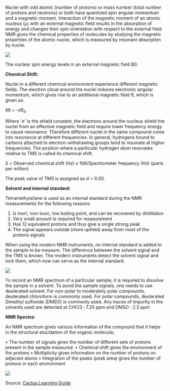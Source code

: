 Nuclei with odd atomic (number of protons) or mass number (total number of protons and neutrons) or both have quantized spin angular momentum and a magnetic moment. Interaction of the magnetic moment of an atomic nucleus (µ) with an external magnetic field results in the absorption of energy and changes their spin orientation with respect to the external field. NMR gives the chemical properties of molecules by studying the magnetic properties of the atomic nuclei, which is measured by resonant absorption by nuclei.

<image src="./images/figure3_theory.png">

The nuclear spin energy levels in an external magnetic field B0.

**Chemical Shift:**

Nuclei in a different chemical environment experience different magnetic fields. The electron cloud around the nuclei induces electronic angular momentum, which gives rise to an additional magnetic field ß, which is given as:

δß = -σß<sub>0</sub>

Where 'σ' is the shield constant, the electrons around the nucleus shield the nuclei from an effective magnetic field and require lower frequency energy to cause resonance. Therefore different nuclei in the same compound come into resonance at different frequencies. In general, hydrogens bound to carbons attached to electron-withdrawing groups tend to resonate at higher frequencies. The position where a particular hydrogen atom resonates relative to TMS is called its chemical shift.

δ = Observed chemical shift (Hz) x 106/Spectrometer frequency (Hz) (parts per million)

The peak value of TMS is assigned as d = 0.00.

**Solvent and internal standard:**

Tetramethylsilane is used as an internal standard during the NMR measurements for the following reasons:

1. Is inert, non-toxic, low boiling point, and can be recovered by distillation
2. Very small amount is required for measurement
3. Has 12 equivalent protons and thus give a single strong peak
4. The signal appears outside (more upfield) away from most of the protons signals

When using the modern NMR instruments, no internal standard is added to the sample to be measure. The difference between the solvent signal and the TMS is known. The modern instruments detect the solvent signal and lock them, which now can serve as the internal standard.

<image src="./images/figure5_theory.png">

To record an NMR spectrum of a particular sample, it is required to dissolve the sample in a solvent. To avoid the sample signals, one needs to use deuterated solvent. For non-polar to moderately polar compounds, deuterated chloroform is commonly used. For polar compounds, deuterated Dimethyl sulfoxide (DMSO) is commonly used. Any traces of impurity in the solvents used are detected at CHCl3 : 7.25 ppm and DMSO : 2.5 ppm

**NMR Spectra:**

An NMR spectrum gives various information of the compound that it helps in the structural elucidation of the organic molecule;

• The number of signals gives the number of different sets of protons present in the sample measured.
• Chemical shift gives the environment of the protons
• Multiplicity gives information on the number of protons on adjacent atoms
• Integration of the peaks (peak area) gives the number of protons in each environment

<image src="./images/figure6_theory.png">

Source: [Cactus Learning Guide](https://cactus.dixie.edu/smblack/chem2310/ch5/LG_key_Ch5.pdf)

